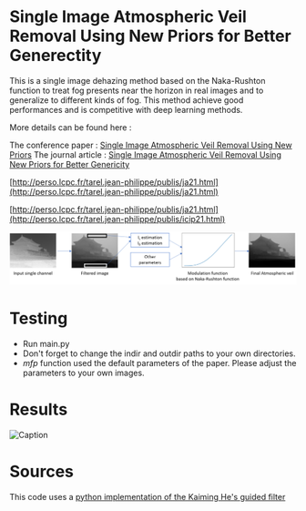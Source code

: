 # Single Image Atmospheric Veil Removal Using New Priors for Better Generectity

This is a single image dehazing method based on the Naka-Rushton function to treat fog presents near the horizon in real images and to generalize to different kinds of fog. 
This method achieve good performances and is competitive with deep learning methods. 

More details can be found here :

The conference paper : [Single Image Atmospheric Veil Removal Using New Priors](https://ieeexplore.ieee.org/document/9506244)
The journal article : [Single Image Atmospheric Veil Removal Using New Priors for Better Genericity](https://www.mdpi.com/2073-4433/12/6/772)

[http://perso.lcpc.fr/tarel.jean-philippe/publis/ja21.html](http://perso.lcpc.fr/tarel.jean-philippe/publis/ja21.html)


[http://perso.lcpc.fr/tarel.jean-philippe/publis/ja21.html](http://perso.lcpc.fr/tarel.jean-philippe/publis/icip21.html)


![Caption](/img/flowchart.png)

# Testing

- Run main.py 
- Don't forget to change the indir and outdir paths to your own directories.
- *mfp* function used the default parameters of the paper. Please adjust the parameters to your own images.

# Results

![Caption](/img/qualitatif.png)

# Sources

This code uses a [python implementation of the Kaiming He's guided filter](https://github.com/swehrwein/python-guided-filter)
